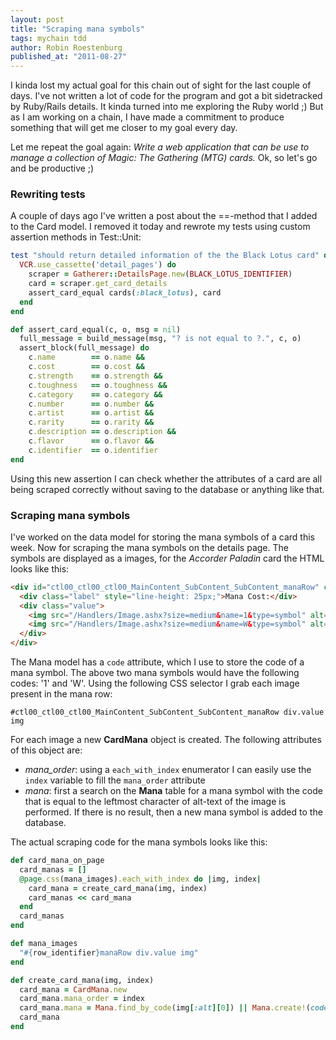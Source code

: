 ```yaml
---
layout: post
title: "Scraping mana symbols"
tags: mychain tdd
author: Robin Roestenburg
published_at: "2011-08-27"
---
```

I kinda lost my actual goal for this chain out of sight for the last couple of days. I've not written a lot of code for the program and got a bit sidetracked by Ruby/Rails details. It kinda turned into me exploring the Ruby world ;) But as I am working on a chain, I have made a commitment to produce something that will get me closer to my goal every day.

Let me repeat the goal again: *Write a web application that can be use to manage a collection of Magic: The Gathering (MTG) cards.*
Ok, so let's go and be productive ;)

### Rewriting tests
A couple of days ago I've written a post about the ==-method that I added to the Card model. I removed it today and rewrote my tests using custom assertion methods in Test::Unit:

~~~ ruby
test "should return detailed information of the the Black Lotus card" do
  VCR.use_cassette('detail_pages') do
    scraper = Gatherer::DetailsPage.new(BLACK_LOTUS_IDENTIFIER)
    card = scraper.get_card_details
    assert_card_equal cards(:black_lotus), card
  end
end

def assert_card_equal(c, o, msg = nil)
  full_message = build_message(msg, "? is not equal to ?.", c, o)
  assert_block(full_message) do
    c.name        == o.name &&
    c.cost        == o.cost &&
    c.strength    == o.strength &&
    c.toughness   == o.toughness &&
    c.category    == o.category &&
    c.number      == o.number &&
    c.artist      == o.artist &&
    c.rarity      == o.rarity &&
    c.description == o.description &&
    c.flavor      == o.flavor &&
    c.identifier  == o.identifier
end
~~~

Using this new assertion I can check whether the attributes of a card are all being scraped correctly without saving to the database or anything like that.

### Scraping mana symbols
I've worked on the data model for storing the mana symbols of a card this week. Now for scraping the mana symbols on the details page. The symbols are displayed as a images, for the *Accorder Paladin* card the HTML looks like this:

~~~ html
<div id="ctl00_ctl00_ctl00_MainContent_SubContent_SubContent_manaRow" class="row">
  <div class="label" style="line-height: 25px;">Mana Cost:</div>
  <div class="value">
    <img src="/Handlers/Image.ashx?size=medium&name=1&type=symbol" alt="1" align="absbottom">
    <img src="/Handlers/Image.ashx?size=medium&name=W&type=symbol" alt="White" align="absbottom">
  </div>
</div>
~~~

The Mana model has a `code` attribute, which I use to store the code of a mana symbol. The above two mana symbols would have the following codes: '1' and 'W'.
Using the following CSS selector I grab each image present in the mana row:

~~~ text
#ctl00_ctl00_ctl00_MainContent_SubContent_SubContent_manaRow div.value img
~~~

For each image a new **CardMana** object is created. The following attributes of this object are:

- *mana_order*: using a `each_with_index` enumerator I can easily use the `index` variable to fill the `mana_order` attribute
- *mana*: first a search on the **Mana** table for a mana symbol with the code that is equal to the leftmost character of alt-text of the image is performed. If there is no result, then a new mana symbol is added to the database.

The actual scraping code for the mana symbols looks like this:

~~~ ruby
def card_mana_on_page
  card_manas = []
  @page.css(mana_images).each_with_index do |img, index|
    card_mana = create_card_mana(img, index)
    card_manas << card_mana
  end
  card_manas
end

def mana_images
  "#{row_identifier}manaRow div.value img"
end

def create_card_mana(img, index)
  card_mana = CardMana.new
  card_mana.mana_order = index
  card_mana.mana = Mana.find_by_code(img[:alt][0]) || Mana.create!(code: img[:alt][0])
  card_mana
end
~~~
